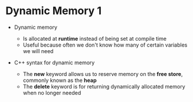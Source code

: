 # Dynamic Memory 1

* Dynamic memory
    * Is allocated at **runtime** instead of being set at compile time
    * Useful because often we don't know how many of certain variables we will need

* C++ syntax for dynamic memory
    * The **new** keyword allows us to reserve memory on the **free store**, commonly known as the **heap**
    * The **delete** keyword is for returning dynamically allocated memory when no longer needed